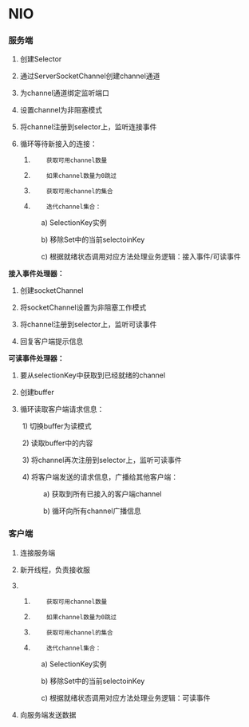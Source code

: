 # NIO

### 服务端

1. 创建Selector

2. 通过ServerSocketChannel创建channel通道

3. 为channel通道绑定监听端口

4. 设置channel为非阻塞模式

5. 将channel注册到selector上，监听连接事件

6. 循环等待新接入的连接：

   1)         获取可用channel数量

   2)         如果channel数量为0跳过

   3)         获取可用channel的集合

   4)         迭代channel集合：

   &emsp;&emsp;&emsp;a)          SelectionKey实例
   
   &emsp;&emsp;&emsp;b)         移除Set中的当前selectoinKey
   
   &emsp;&emsp;&emsp;c)          根据就绪状态调用对应方法处理业务逻辑：接入事件/可读事件

**接入事件处理器：**

1. 创建socketChannel

2. 将socketChannel设置为非阻塞工作模式

3. 将channel注册到selector上，监听可读事件

4. 回复客户端提示信息

**可读事件处理器：**

1. 要从selectionKey中获取到已经就绪的channel

2. 创建buffer

3. 循环读取客户端请求信息：

&emsp;&emsp;1)         切换buffer为读模式

&emsp;&emsp;2)         读取buffer中的内容

&emsp;&emsp;3)         将channel再次注册到selector上，监听可读事件

&emsp;&emsp;4)         将客户端发送的请求信息，广播给其他客户端：

&emsp;&emsp;&emsp;&emsp;&emsp;a)          获取到所有已接入的客户端channel

&emsp;&emsp;&emsp;&emsp;&emsp;b)         循环向所有channel广播信息

### 客户端

1. 连接服务端

2. 新开线程，负责接收服

3. 1)         获取可用channel数量

   2)         如果channel数量为0跳过

   3)         获取可用channel的集合

   4)         迭代channel集合：

   &emsp;&emsp;&emsp;a)          SelectionKey实例

   &emsp;&emsp;&emsp;b)         移除Set中的当前selectoinKey

   &emsp;&emsp;&emsp;c)          根据就绪状态调用对应方法处理业务逻辑：可读事件

4. 向服务端发送数据
